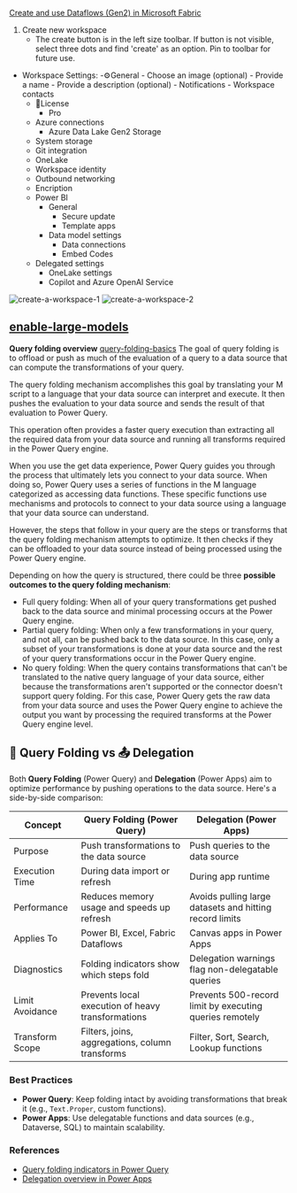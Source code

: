 [Create and use Dataflows (Gen2) in Microsoft Fabric](https://microsoftlearning.github.io/mslearn-fabric/Instructions/Labs/05-dataflows-gen2.html)

1) Create new workspace
     - The create button is in the left size toolbar.  If button is not visible, select three dots and find 'create' as an option.  Pin to toolbar for future use.

- Workspace Settings:
    -⚙️General
        - Choose an image (optional)
        - Provide a name
        - Provide a description (optional)
        - Notifications
        - Workspace contacts
    - 💎License             
        - Pro
    - Azure connections
        - Azure Data Lake Gen2 Storage
    - System storage
    - Git integration
    - OneLake
    - Workspace identity
    - Outbound networking
    - Encription
    - Power BI
        - General
            - Secure update
            - Template apps
        - Data model settings
            - Data connections
            - Embed Codes
    - Delegated settings
        - OneLake settings
        - Copilot and Azure OpenAI Service​

![create-a-workspace-1](create-a-workspace-1.png)
![create-a-workspace-2](create-a-workspace-2.png)

[enable-large-models](https://learn.microsoft.com/en-us/fabric/enterprise/powerbi/service-premium-large-models#enable-large-models)
---

**Query folding overview**
[query-folding-basics](https://learn.microsoft.com/en-us/power-query/query-folding-basics)
The goal of query folding is to offload or push as much of the evaluation of a query to a data source that can compute the transformations of your query.

The query folding mechanism accomplishes this goal by translating your M script to a language that your data source can interpret and execute. It then pushes the evaluation to your data source and sends the result of that evaluation to Power Query.

This operation often provides a faster query execution than extracting all the required data from your data source and running all transforms required in the Power Query engine.

When you use the get data experience, Power Query guides you through the process that ultimately lets you connect to your data source. When doing so, Power Query uses a series of functions in the M language categorized as accessing data functions. These specific functions use mechanisms and protocols to connect to your data source using a language that your data source can understand.

However, the steps that follow in your query are the steps or transforms that the query folding mechanism attempts to optimize. It then checks if they can be offloaded to your data source instead of being processed using the Power Query engine.

Depending on how the query is structured, there could be three **possible outcomes to the query folding mechanism**:
- Full query folding: When all of your query transformations get pushed back to the data source and minimal processing occurs at the Power Query engine.
- Partial query folding: When only a few transformations in your query, and not all, can be pushed back to the data source. In this case, only a subset of your transformations is done at your data source and the rest of your query transformations occur in the Power Query engine.
- No query folding: When the query contains transformations that can't be translated to the native query language of your data source, either because the transformations aren't supported or the connector doesn't support query folding. For this case, Power Query gets the raw data from your data source and uses the Power Query engine to achieve the output you want by processing the required transforms at the Power Query engine level.



## 🔄 Query Folding vs 📤 Delegation

Both **Query Folding** (Power Query) and **Delegation** (Power Apps) aim to optimize performance by pushing operations to the data source. Here's a side-by-side comparison:

| Concept            | Query Folding (Power Query)                                  | Delegation (Power Apps)                                      |
|--------------------|--------------------------------------------------------------|---------------------------------------------------------------|
| Purpose          | Push transformations to the data source                      | Push queries to the data source                               |
| Execution Time   | During data import or refresh                                | During app runtime                                            |
| Performance      | Reduces memory usage and speeds up refresh                   | Avoids pulling large datasets and hitting record limits       |
| Applies To       | Power BI, Excel, Fabric Dataflows                            | Canvas apps in Power Apps                                     |
| Diagnostics      | Folding indicators show which steps fold                     | Delegation warnings flag non-delegatable queries              |
| Limit Avoidance  | Prevents local execution of heavy transformations            | Prevents 500-record limit by executing queries remotely       |
| Transform Scope  | Filters, joins, aggregations, column transforms              | Filter, Sort, Search, Lookup functions                        |

### Best Practices

- **Power Query**: Keep folding intact by avoiding transformations that break it (e.g., `Text.Proper`, custom functions).
- **Power Apps**: Use delegatable functions and data sources (e.g., Dataverse, SQL) to maintain scalability.

### References

- [Query folding indicators in Power Query](https://learn.microsoft.com/en-us/power-query/step-folding-indicators)
- [Delegation overview in Power Apps](https://learn.microsoft.com/en-us/power-apps/maker/canvas-apps/delegation-overview)


